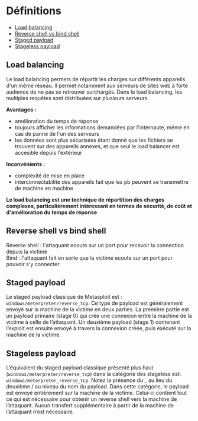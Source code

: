 # Définitions

- [Load balancing](#load-balancing)
- [Reverse shell vs bind shell](#Reverse-shell-vs-bind-shell)
- [Staged payload](#Staged-payload)
- [Stageless payload](#Stageless-payload) 

## Load balancing

Le load balancing permets de répartir les charges sur différents appareils d'un même réseau. Il permet notamment aux serveurs de sites web à forte audience de ne pas se retrouver surchargés. Dans le load balancing, les multiples requêtes sont distribuées sur plusieurs serveurs. 

**Avantages :**<br>
- amélioration du temps de réponse
- toujours afficher les informations demandées par l'internaute, même en cas de panne de l'un des serveurs
- les données sont plus sécurisées étant donné que les fichiers se trouvent sur des appareils annexes, et que seul le load balancer est accesible depuis l'extérieur

**Inconvénients :**<br>
- complexité de mise en place
- interconnectabilité des appareils fait que les pb peuvent se transmettre de machine en machine

**Le load balancing est une technique de répartition des charges complexes, particulièrement intéressant en termes de sécurité, de coût et
d'amélioration du temps de réponse**<br>

## Reverse shell vs bind shell

Reverse shell : l'attaquant ecoute sur un port pour recevoir la connection depuis la victime<br>
Bind : l'attaquant fait en sorte que la victime ecoute sur un port pour pouvoir s'y connecter

## Staged payload

Le staged payload classique de Metasploit est : `windows/meterpreter/reverse_tcp`.
Ce type de payload est généralement envoyé sur la machine de la victime en deux parties.
La première partie est un payload primaire (stage 0) qui crée une connexion entre la machine de la victime à celle de l’attaquant.
Un deuxième payload (stage 1) contenant l’exploit est ensuite envoyé à travers la connexion créée, puis exécuté sur la machine de la victime.

## Stageless payload 

L’équivalent du staged payload classique présenté plus haut (`windows/meterpreter/reverse_tcp`) dans la catégorie des stageless est: `windows/meterpreter_reverse_tcp`.
Notez la présence du _ au lieu du deuxième / au niveau du nom du payload.
Dans cette catégorie, le payload est envoyé entièrement sur la machine de la victime. Celui-ci contient tout ce qui est nécessaire pour obtenir un reverse shell vers la machine de l’attaquant. Aucun transfert supplémentaire à partir de la machine de l’attaquant n’est nécessaire.

